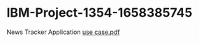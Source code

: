 # IBM-Project-1354-1658385745
News Tracker Application
[use case.pdf](https://github.com/IBM-EPBL/IBM-Project-1354-1658385745/files/9794618/use.case.pdf)
